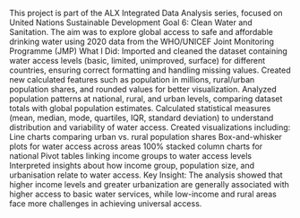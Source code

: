 This project is part of the ALX Integrated Data Analysis series, focused on United Nations Sustainable Development Goal 6: Clean Water and Sanitation.
The aim was to explore global access to safe and affordable drinking water using 2020 data from the WHO/UNICEF Joint Monitoring Programme (JMP) 
What I Did:
Imported and cleaned the dataset containing water access levels (basic, limited, unimproved, surface) for different countries, ensuring correct formatting and handling missing values.
Created new calculated features such as population in millions, rural/urban population shares, and rounded values for better visualization.
Analyzed population patterns at national, rural, and urban levels, comparing dataset totals with global population estimates.
Calculated statistical measures (mean, median, mode, quartiles, IQR, standard deviation) to understand distribution and variability of water access.
Created visualizations including:
Line charts comparing urban vs. rural population shares
Box-and-whisker plots for water access across areas
100% stacked column charts for national
Pivot tables linking income groups to water access levels
Interpreted insights about how income group, population size, and urbanisation relate to water access.
Key Insight:
The analysis showed that higher income levels and greater urbanization are generally associated with higher access to basic water services, while low-income and rural areas face more challenges in achieving universal access. 
